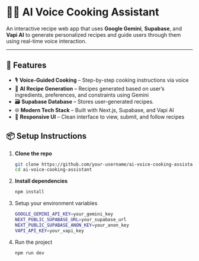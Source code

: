 # 🧑‍🍳 AI Voice Cooking Assistant

An interactive recipe web app that uses **Google Gemini**, **Supabase**, and **Vapi AI** to generate personalized recipes and guide users through them using real-time voice interaction.

---

## 🚀 Features

- 🎙️ **Voice-Guided Cooking** – Step-by-step cooking instructions via voice
- 🧠 **AI Recipe Generation** – Recipes generated based on user’s ingredients, preferences, and constraints using Gemini
- 🗃️ **Supabase Database** – Stores user-generated recipes.
- 🌐 **Modern Tech Stack** – Built with Next.js, Supabase, and Vapi AI
- 🎨 **Responsive UI** – Clean interface to view, submit, and follow recipes



## 📦 Setup Instructions

1. **Clone the repo**

   ```bash
   git clone https://github.com/your-username/ai-voice-cooking-assistant.git
   cd ai-voice-cooking-assistant
   ```

2. **Install dependencies**
   ```bash
   npm install
   ```

3. Setup your environment variables
   ```bash
   GOOGLE_GEMINI_API_KEY=your_gemini_key
   NEXT_PUBLIC_SUPABASE_URL=your_supabase_url
   NEXT_PUBLIC_SUPABASE_ANON_KEY=your_anon_key
   VAPI_API_KEY=your_vapi_key
   ```
4. Run the project
   ```bash
   npm run dev
   ```

